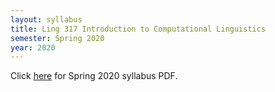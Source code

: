 ```yaml
---
layout: syllabus
title: Ling 317 Introduction to Computational Linguistics
semester: Spring 2020
year: 2020
---
```


Click [here](/assets/pdfsyllabi/sp2020-ling317.pdf) for Spring 2020 syllabus PDF.
